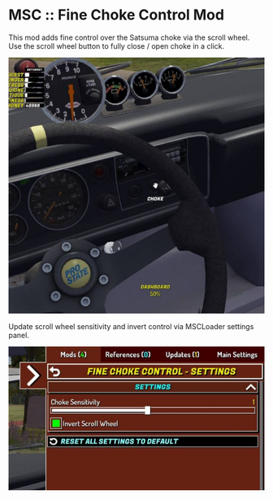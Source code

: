 # MSC :: Fine Choke Control Mod

This mod adds fine control over the Satsuma choke via the scroll wheel. Use the scroll wheel button to fully close / open choke in a click.

![Choke mod dashboard](https://github.com/WilliamIsted/MSCFineChokeControl/blob/c6f514f2a09175ce198c8a7f1535d42b0bf2804b/Resources/Images/choke_dashboard.jpg "Dashboard")

Update scroll wheel sensitivity and invert control via MSCLoader settings panel.

![Choke mod settings](https://github.com/WilliamIsted/MSCFineChokeControl/blob/c6f514f2a09175ce198c8a7f1535d42b0bf2804b/Resources/Images/choke_settings.jpg "Settings")
